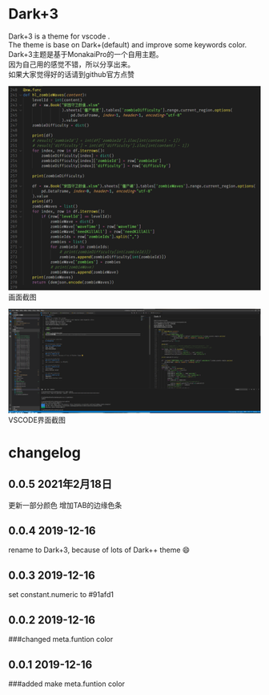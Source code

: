 # Dark+3
Dark+3 is a theme for vscode .  
The theme is base on Dark+(default) and improve some keywords color.  
Dark+3主题是基于MonakaiPro的一个自用主题。  
因为自己用的感觉不错，所以分享出来。  
如果大家觉得好的话请到github官方点赞  
    
![截图](https://github.com/codetin/DarkPlusPlus/blob/master/darkplusplus/screencap.png?raw=true)
画面截图

![截图](https://github.com/codetin/DarkPlusPlus/blob/master/darkplusplus/screencap2.png?raw=true)
VSCODE界面截图


# changelog

## 0.0.5 2021年2月18日
更新一部分颜色
增加TAB的边缘色条

## 0.0.4 2019-12-16
rename to Dark+3, because of lots of Dark++ theme 😄

## 0.0.3 2019-12-16
set constant.numeric to #91afd1

## 0.0.2 2019-12-16
###changed
meta.funtion color

## 0.0.1 2019-12-16
###added
make meta.funtion color
